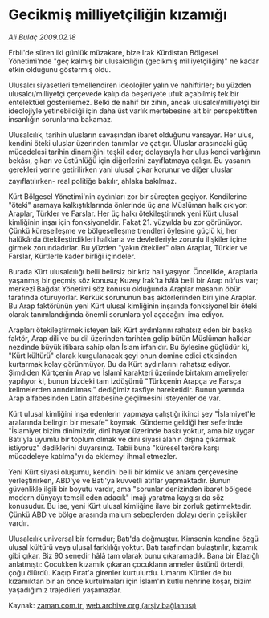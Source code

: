 # Gecikmiş milliyetçiliğin kızamığı

*Ali Bulaç 2009.02.18*

<tr><td class="metin" colspan="2" style="padding-top: 20px; padding-left: 5px; padding-right: 10px;">Erbil'de süren iki günlük müzakare, bize Irak Kürdistan Bölgesel Yönetimi'nde "geç kalmış bir ulusalcılığın (gecikmiş milliyetçiliğin)" ne kadar etkin olduğunu göstermiş oldu.</td></tr><tr><td class="metin" colspan="2" style="padding-top: 20px; padding-left: 5px; padding-right: 10px;"><p> Ulusalcı siyasetleri temellendiren ideolojiler yalın ve nahiftirler; bu yüzden ulusalcı/milliyetçi çerçevede kalıp da beşeriyete ufuk açabilmiş tek bir entelektüel gösterilemez. Belki de nahif bir zihin, ancak ulusalcı/milliyetçi bir ideolojiyle yetinebildiği için daha üst varlık mertebesine ait bir perspektiften insanlığın sorunlarına bakamaz.
<p>Ulusalcılık, tarihin ulusların savaşından ibaret olduğunu varsayar. Her ulus, kendini öteki uluslar üzerinden tanımlar ve çatışır. Uluslar arasındaki güç mücadelesi tarihin dinamiğini teşkil eder; dolayısıyla her ulus kendi varlığının bekâsı, çıkarı ve üstünlüğü için diğerlerini zayıflatmaya çalışır. Bu yasanın gerekleri yerine getirilirken yani ulusal çıkar korunur ve diğer uluslar zayıflatılırken- real politiğe bakılır, ahlaka bakılmaz.
<p>Kürt Bölgesel Yönetimi'nin aydınları zor bir süreçten geçiyor. Kendilerine "öteki" aramaya kalkıştıklarında önlerinde üç ana Müslüman halk çıkıyor: Araplar, Türkler ve Farslar. Her üç halkı ötekileştirmek yeni Kürt ulusal kimliğinin inşaı için fonksiyoneldir. Fakat 21. yüzyılda bu zor görünüyor. Çünkü küreselleşme ve bölgeselleşme trendleri öylesine güçlü ki, her halükârda ötekileştirdikleri halklarla ve devletleriyle zorunlu ilişkiler içine girmek zorundadırlar. Bu yüzden "yakın ötekiler" olan Araplar, Türkler ve Farslar, Kürtlerle kader birliği içindeler.
<p>Burada Kürt ulusalcılığı belli belirsiz bir kriz hali yaşıyor. Öncelikle, Araplarla yaşanmış bir geçmiş söz konusu; Kuzey Irak'ta hâlâ belli bir Arap nüfus var; merkezî Bağdat Yönetimi söz konusu olduğunda Araplar masanın öbür tarafında oturuyorlar. Kerkük sorununun baş aktörlerinden biri yine Araplar. Bu Arap faktörünün yeni Kürt ulusal kimliğinin inşaında fonksiyonel bir öteki olarak tanımlandığında önemli sorunlara yol açacağını ima ediyor.
<p>Arapları ötekileştirmek isteyen laik Kürt aydınlarını rahatsız eden bir başka faktör, Arap dili ve bu dil üzerinden tarihten gelip bütün Müslüman halklar nezdinde büyük itibara sahip olan İslam irfanıdır. Bu öylesine güçlüdür ki, "Kürt kültürü" olarak kurgulanacak şeyi onun domine edici etkisinden kurtarmak kolay görünmüyor. Bu da Kürt aydınlarını rahatsız ediyor. Şimdiden Kürtçenin Arap ve İslamî karakteri üzerinde birtakım ameliyeler yapılıyor ki, bunun bizdeki tam izdüşümü "Türkçenin Arapça ve Farsça kelimelerden arındırılması" dediğimiz tasfiye hareketidir. Bunun yanında Arap alfabesinden Latin alfabesine geçilmesini isteyenler de var.
<p>Kürt ulusal kimliğini inşa edenlerin yapmaya çalıştığı ikinci şey "İslamiyet'le aralarında belirgin bir mesafe" koymak. Gündeme geldiği her seferinde "İslamiyet bizim dinimizdir, dinî hayat üzerinde baskı yoktur, ama biz uygar Batı'yla uyumlu bir toplum olmak ve dini siyasi alanın dışına çıkarmak istiyoruz" dediklerini duyarsınız. Tabii buna "küresel teröre karşı mücadeleye katılma"yı da eklemeyi ihmal etmezler.
<p>Yeni Kürt siyasi oluşumu, kendini belli bir kimlik ve anlam çerçevesine yerleştirirken, ABD'ye ve Batı'ya kuvvetli atıflar yapmaktadır. Bunun güvenlikle ilgili bir boyutu vardır, ama "sorunlar denizinden ibaret bölgede modern dünyayı temsil eden adacık" imajı yaratma kaygısı da söz konusudur. Bu ise, yeni Kürt ulusal kimliğine ilave bir zorluk getirmektedir. Çünkü ABD ve bölge arasında malum sebeplerden dolayı derin çelişkiler vardır.
<p>Ulusalcılık universal bir formdur; Batı'da doğmuştur. Kimsenin kendine özgü ulusal kültürü veya ulusal farklılığı yoktur. Batı tarafından bulaştırılır, kızamık gibi çıkar. Biz 90 senedir hâlâ tam olarak bunu çıkaramadık. Bana bir Elazığlı anlatmıştı: Çocukken kızamık çıkaran çocukların anneler üstünü örterdi, çoğu ölürdü. Kaçıp Fırat'a girenler kurtulurdu. Umarım Kürtler de bu kızamıktan bir an önce kurtulmaları için İslam'ın kutlu nehrine koşar, bizim yaşadığımız trajedileri yaşamazlar. <br/></p></p></p></p></p></p></p></p></td></tr>

Kaynak: [zaman.com.tr](http://zaman.com.tr/yazar.do?yazino=816475), [web.archive.org (arşiv bağlantısı)](http://web.archive.org/web/20090219042959/http://zaman.com.tr:80/yazar.do?yazino=816475)
